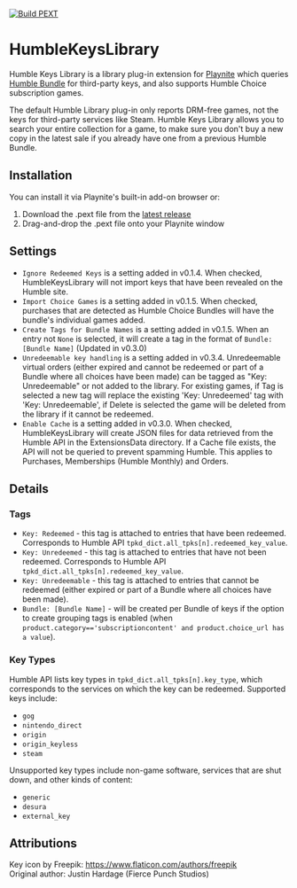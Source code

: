 [![Build PEXT](https://github.com/Dasmius007/HumbleKeysLibrary/actions/workflows/msbuild.yml/badge.svg?event=push)](https://github.com/Dasmius007/HumbleKeysLibrary/actions/workflows/msbuild.yml)

# HumbleKeysLibrary
Humble Keys Library is a library plug-in extension for [Playnite](https://playnite.link/) which queries [Humble Bundle](https://www.humblebundle.com/) for third-party keys, and also supports Humble Choice subscription games.

The default Humble Library plug-in only reports DRM-free games, not the keys for third-party services like Steam. Humble Keys Library allows you to search your entire collection for a game, to make sure you don't buy a new copy in the latest sale if you already have one from a previous Humble Bundle.

## Installation
You can install it via Playnite's built-in add-on browser or:
1. Download the .pext file from the [latest release](https://github.com/Dasmius007/HumbleKeysLibrary/releases)
2. Drag-and-drop the .pext file onto your Playnite window

## Settings
* `Ignore Redeemed Keys` is a setting added in v0.1.4. When checked, HumbleKeysLibrary will not import keys that have been revealed on the Humble site.
* `Import Choice Games` is a setting added in v0.1.5. When checked, purchases that are detected as Humble Choice Bundles will have the bundle's individual games added.
* `Create Tags for Bundle Names` is a setting added in v0.1.5. When an entry not `None` is selected, it will create a tag in the format of `Bundle: [Bundle Name]` (Updated in v0.3.0)
* `Unredeemable key handling` is a setting added in v0.3.4. Unredeemable virtual orders (either expired and cannot be redeemed or part of a Bundle where all choices have been made) can be tagged as "Key: Unredeemable" or not added to the library. For existing games, if Tag is selected a new tag will replace the existing 'Key: Unredeemed' tag with 'Key: Unredeemable', if Delete is selected the game will be deleted from the library if it cannot be redeemed.
* `Enable Cache` is a setting added in v0.3.0. When checked, HumbleKeysLibrary will create JSON files for data retrieved from the Humble API in the ExtensionsData directory. If a Cache file exists, the API will not be queried to prevent spamming Humble. This applies to Purchases, Memberships (Humble Monthly) and Orders.
## Details
### Tags
* `Key: Redeemed` - this tag is attached to entries that have been redeemed. Corresponds to Humble API `tpkd_dict.all_tpks[n].redeemed_key_value`.
* `Key: Unredeemed` - this tag is attached to entries that have not been redeemed. Corresponds to Humble API `tpkd_dict.all_tpks[n].redeemed_key_value`.
* `Key: Unredeemable` - this tag is attached to entries that cannot be redeemed (either expired or part of a Bundle where all choices have been made).
* `Bundle: [Bundle Name]` - will be created per Bundle of keys if the option to create grouping tags is enabled (when `product.category=='subscriptioncontent' and product.choice_url has a value`).
### Key Types
Humble API lists key types in `tpkd_dict.all_tpks[n].key_type`, which corresponds to the services on which the key can be redeemed. Supported keys include:
* `gog`
* `nintendo_direct`
* `origin`
* `origin_keyless`
* `steam`

Unsupported key types include non-game software, services that are shut down, and other kinds of content:
* `generic`
* `desura`
* `external_key`

## Attributions
Key icon by Freepik: https://www.flaticon.com/authors/freepik  
Original author: Justin Hardage (Fierce Punch Studios)
